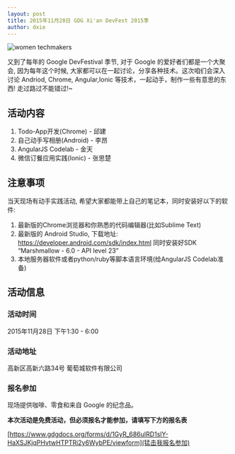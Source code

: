 ```yaml
---
layout: post
title: 2015年11月28日 GDG Xi'an DevFest 2015季
author: dxie
---
```


![women techmakers](http://deeppic.b0.upaiyun.com/1510/EkAzT5Rxe.png)

又到了每年的 Google DevFestival 季节, 对于 Google 的爱好者们都是一个大聚会, 因为每年这个时候, 大家都可以在一起讨论，分享各种技术。这次咱们会深入讨论 Andriod, Chrome, Angular,Ionic 等技术，一起动手，制作一些有意思的东西! 走过路过不能错过!~

## 活动内容

1. Todo-App开发(Chrome) - 邱建 
2. 自己动手写相册(Android) - 李昂
3. AngularJS Codelab - 金天
4. 微信订餐应用实践(Ionic) - 张思楚

## 注意事项

当天现场有动手实践活动, 希望大家都能带上自己的笔记本，同时安装好以下的软件:

1. 最新版的Chrome浏览器和你熟悉的代码编辑器(比如Sublime Text)
2. 最新版的 Android Studio, 下载地址: https://developer.android.com/sdk/index.html 同时安装好SDK “Marshmallow - 6.0 - API level 23”
3. 本地服务器软件或者python/ruby等脚本语言环境(给AngularJS Codelab准备) 

## 活动信息

### 活动时间

2015年11月28日 下午1:30 - 6:00

### 活动地址

高新区高新六路34号 葡萄城软件有限公司

### 报名参加

现场提供咖啡、零食和来自 Google 的纪念品。  

**本次活动是免费活动，但必须报名才能参加，请填写下方的报名表**

[https://www.gdgdocs.org/forms/d/1GyR_686uIRD1slY-HaXSJKjqPHvtwHTPTRi2y6WybPE/viewform](猛击我报名参加)
